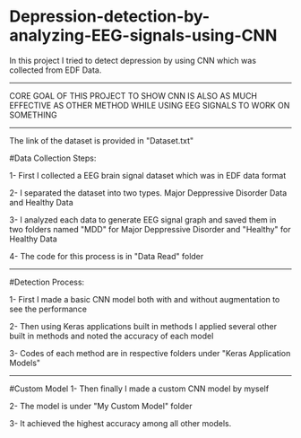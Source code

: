 # Depression-detection-by-analyzing-EEG-signals-using-CNN

In this project I tried to detect depression by using CNN which was collected from EDF Data.

*********************************************************************************************************************************
CORE GOAL OF THIS PROJECT TO SHOW CNN IS ALSO AS MUCH EFFECTIVE AS OTHER METHOD WHILE USING EEG SIGNALS TO WORK ON SOMETHING
*********************************************************************************************************************************

The link of the dataset is provided in "Dataset.txt"

#Data Collection Steps:

1- First I collected a EEG brain signal dataset which was in EDF data format

2- I separated the dataset into two types. Major Deppressive Disorder Data and Healthy Data

3- I analyzed each data to generate EEG signal graph and saved them in two folders named "MDD" for Major Deppressive Disorder and "Healthy" for Healthy Data

4- The code for this process is in "Data Read" folder
___________________________________________________________________________________________________

#Detection Process:

1- First I made a basic CNN model both with and without augmentation to see the performance

2- Then using Keras applications built in methods I applied several other built in methods and noted the accuracy of each model

3- Codes of each method are in respective folders under "Keras Application Models"

___________________________________________________________________________________________________

#Custom Model
1- Then finally I made a custom CNN model by myself

2- The model is under "My Custom Model" folder

3- It achieved the highest accuracy among all other models.
